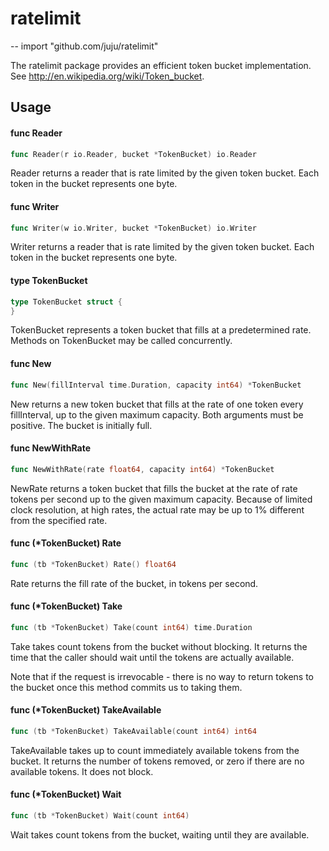 # ratelimit
--
    import "github.com/juju/ratelimit"

The ratelimit package provides an efficient token bucket implementation. See
http://en.wikipedia.org/wiki/Token_bucket.

## Usage

#### func  Reader

```go
func Reader(r io.Reader, bucket *TokenBucket) io.Reader
```
Reader returns a reader that is rate limited by the given token bucket. Each
token in the bucket represents one byte.

#### func  Writer

```go
func Writer(w io.Writer, bucket *TokenBucket) io.Writer
```
Writer returns a reader that is rate limited by the given token bucket. Each
token in the bucket represents one byte.

#### type TokenBucket

```go
type TokenBucket struct {
}
```

TokenBucket represents a token bucket that fills at a predetermined rate.
Methods on TokenBucket may be called concurrently.

#### func  New

```go
func New(fillInterval time.Duration, capacity int64) *TokenBucket
```
New returns a new token bucket that fills at the rate of one token every
fillInterval, up to the given maximum capacity. Both arguments must be positive.
The bucket is initially full.

#### func  NewWithRate

```go
func NewWithRate(rate float64, capacity int64) *TokenBucket
```
NewRate returns a token bucket that fills the bucket at the rate of rate tokens
per second up to the given maximum capacity. Because of limited clock
resolution, at high rates, the actual rate may be up to 1% different from the
specified rate.

#### func (*TokenBucket) Rate

```go
func (tb *TokenBucket) Rate() float64
```
Rate returns the fill rate of the bucket, in tokens per second.

#### func (*TokenBucket) Take

```go
func (tb *TokenBucket) Take(count int64) time.Duration
```
Take takes count tokens from the bucket without blocking. It returns the time
that the caller should wait until the tokens are actually available.

Note that if the request is irrevocable - there is no way to return tokens to
the bucket once this method commits us to taking them.

#### func (*TokenBucket) TakeAvailable

```go
func (tb *TokenBucket) TakeAvailable(count int64) int64
```
TakeAvailable takes up to count immediately available tokens from the bucket. It
returns the number of tokens removed, or zero if there are no available tokens.
It does not block.

#### func (*TokenBucket) Wait

```go
func (tb *TokenBucket) Wait(count int64)
```
Wait takes count tokens from the bucket, waiting until they are available.
